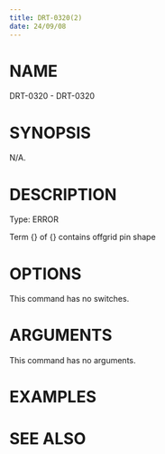 ```yaml
---
title: DRT-0320(2)
date: 24/09/08
---
```


# NAME

DRT-0320 - DRT-0320

# SYNOPSIS

N/A.

# DESCRIPTION

Type: ERROR

Term {} of {} contains offgrid pin shape

# OPTIONS

This command has no switches.

# ARGUMENTS

This command has no arguments.

# EXAMPLES

# SEE ALSO
